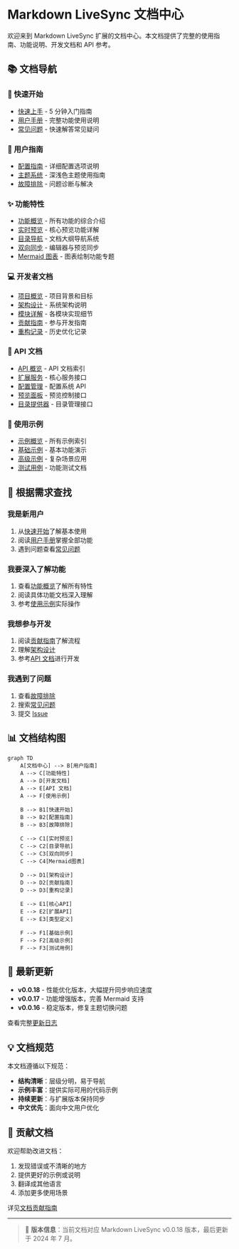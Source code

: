 # Markdown LiveSync 文档中心

欢迎来到 Markdown LiveSync 扩展的文档中心。本文档提供了完整的使用指南、功能说明、开发文档和 API 参考。

## 📚 文档导航

### 🚀 快速开始
- [快速上手](guides/quick-start.md) - 5 分钟入门指南
- [用户手册](guides/user-guide.md) - 完整功能使用说明
- [常见问题](guides/faq.md) - 快速解答常见疑问

### 📖 用户指南
- [配置指南](guides/configuration.md) - 详细配置选项说明
- [主题系统](guides/themes.md) - 深浅色主题使用指南
- [故障排除](guides/troubleshooting.md) - 问题诊断与解决

### ✨ 功能特性
- [功能概览](features/overview.md) - 所有功能的综合介绍
- [实时预览](features/preview.md) - 核心预览功能详解
- [目录导航](features/toc.md) - 文档大纲导航系统
- [双向同步](features/sync.md) - 编辑器与预览同步
- [Mermaid 图表](features/mermaid/) - 图表绘制功能专题

### 💻 开发者文档
- [项目概览](development/overview.md) - 项目背景和目标
- [架构设计](development/architecture.md) - 系统架构说明
- [模块详解](development/modules.md) - 各模块实现细节
- [贡献指南](development/contributing.md) - 参与开发指南
- [重构记录](development/refactoring/) - 历史优化记录

### 🔧 API 文档
- [API 概览](api/README.md) - API 文档索引
- [扩展服务](api/extension-service.md) - 核心服务接口
- [配置管理](api/config-manager.md) - 配置系统 API
- [预览面板](api/preview-panel.md) - 预览控制接口
- [目录提供器](api/toc-provider.md) - 目录管理接口

### 📝 使用示例
- [示例概览](examples/README.md) - 所有示例索引
- [基础示例](examples/basic/) - 基本功能演示
- [高级示例](examples/advanced/) - 复杂场景应用
- [测试用例](examples/test-cases/) - 功能测试文档

## 🎯 根据需求查找

### 我是新用户
1. 从[快速开始](guides/quick-start.md)了解基本使用
2. 阅读[用户手册](guides/user-guide.md)掌握全部功能
3. 遇到问题查看[常见问题](guides/faq.md)

### 我要深入了解功能
1. 查看[功能概览](features/overview.md)了解所有特性
2. 阅读具体功能文档深入理解
3. 参考[使用示例](examples/)实际操作

### 我想参与开发
1. 阅读[贡献指南](development/contributing.md)了解流程
2. 理解[架构设计](development/architecture.md)
3. 参考[API 文档](api/)进行开发

### 我遇到了问题
1. 查看[故障排除](guides/troubleshooting.md)
2. 搜索[常见问题](guides/faq.md)
3. 提交 [Issue](https://github.com/your-repo/markdown-livesync/issues)

## 📊 文档结构图

```mermaid
graph TD
    A[文档中心] --> B[用户指南]
    A --> C[功能特性]
    A --> D[开发文档]
    A --> E[API 文档]
    A --> F[使用示例]
    
    B --> B1[快速开始]
    B --> B2[配置指南]
    B --> B3[故障排除]
    
    C --> C1[实时预览]
    C --> C2[目录导航]
    C --> C3[双向同步]
    C --> C4[Mermaid图表]
    
    D --> D1[架构设计]
    D --> D2[贡献指南]
    D --> D3[重构记录]
    
    E --> E1[核心API]
    E --> E2[扩展API]
    E --> E3[类型定义]
    
    F --> F1[基础示例]
    F --> F2[高级示例]
    F --> F3[测试用例]
```

## 🔄 最新更新

- **v0.0.18** - 性能优化版本，大幅提升同步响应速度
- **v0.0.17** - 功能增强版本，完善 Mermaid 支持
- **v0.0.16** - 稳定版本，修复主题切换问题

查看完整[更新日志](../CHANGELOG.md)

## 💡 文档规范

本文档遵循以下规范：
- **结构清晰**：层级分明，易于导航
- **示例丰富**：提供实际可用的代码示例
- **持续更新**：与扩展版本保持同步
- **中文优先**：面向中文用户优化

## 🤝 贡献文档

欢迎帮助改进文档：
1. 发现错误或不清晰的地方
2. 提供更好的示例或说明
3. 翻译成其他语言
4. 添加更多使用场景

详见[文档贡献指南](development/contributing.md#文档贡献)

---

> 📌 **版本信息**：当前文档对应 Markdown LiveSync v0.0.18 版本，最后更新于 2024 年 7 月。 
